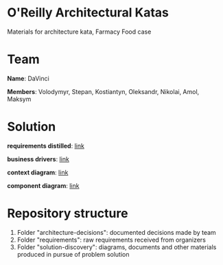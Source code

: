 # O'Reilly Architectural Katas
Materials for architecture kata, Farmacy Food case

# Team 
**Name**: DaVinci

**Members**: Volodymyr, Stepan, Kostiantyn, Oleksandr, Nikolai, Amol, Maksym 

# Solution
**requirements distilled**: [link](./requirements/Requirements.md)

**business drivers**: [link](./requirements/Requirements.md)

**context diagram**: [link](./solution-discovery/context-diagram.md)

**component diagram**: [link](./solution-discovery/component-diagram.md)

# Repository structure
1. Folder "architecture-decisions": documented decisions made by team
2. Folder "requirements": raw requirements received from organizers
3. Folder "solution-discovery": diagrams, documents and other materials produced in pursue of problem solution
